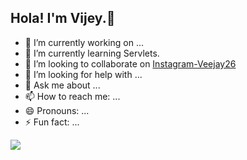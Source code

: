 ## Hola! I'm Vijey.👋


- 🔭 I’m currently working on ...
- 🌱 I’m currently learning Servlets.
- 👯 I’m looking to collaborate on [Instagram-Veejay26]()
- 🤔 I’m looking for help with ...
- 💬 Ask me about ...
- 📫 How to reach me: ...
- 😄 Pronouns: ...
- ⚡ Fun fact: ...

<img src = "https://github-readme-stats.vercel.app/api?username=Vijeyakumar26&&show_icons=true&title_color=ffffff&icon_color=bb2acf&text_color=daf7dc&bg_color=151515">

